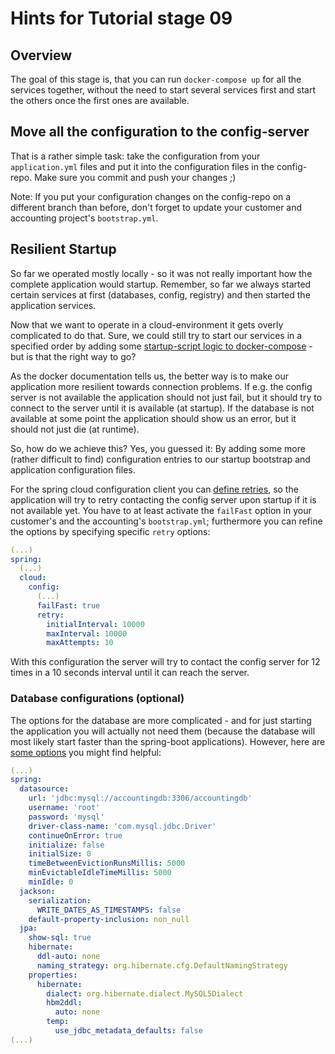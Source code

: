 # Hints for Tutorial stage 09

## Overview

The goal of this stage is, that you can run ```docker-compose up``` for all the services together, without the need to start several services first and start the others once the first ones are available.

## Move all the configuration to the config-server

That is a rather simple task: take the configuration from your ```application.yml``` files and put it into the configuration files in the config-repo. Make sure you commit and push your changes ;)

Note: If you put your configuration changes on the config-repo on a different branch than before, don't forget to update your customer and accounting project's ```bootstrap.yml```.

## Resilient Startup

So far we operated mostly locally - so it was not really important how the complete application would startup.
Remember, so far we always started certain services at first (databases, config, registry) and then started the application services. 

Now that we want to operate in a cloud-environment it gets overly complicated to do that. Sure, we could still try to start our services in a specified order by adding some [startup-script logic to docker-compose](https://docs.docker.com/compose/startup-order/) - but is that the right way to go? 

As the docker documentation tells us, the better way is to make our application more resilient towards connection problems. If e.g. the config server is not available the application should not just fail, but it should try to connect to the server until it is available (at startup). If the database is not available at some point the application should show us an error, but it should not just die (at runtime).

So, how do we achieve this? Yes, you guessed it: By adding some more (rather difficult to find) configuration entries to our startup bootstrap and application configuration files.

For the spring cloud configuration client you can [define retries](https://cloud.spring.io/spring-cloud-config/multi/multi__spring_cloud_config_client.html#config-client-retry), so the application will try to retry contacting the config server upon startup if it is not available yet. You have to at least activate the ```failFast``` option in your customer's and the accounting's ```bootstrap.yml```; furthermore you can refine the options by specifying specific ```retry``` options:

```YAML
(...)
spring:
  (...)
  cloud:
    config:
      (...)
      failFast: true
      retry:
        initialInterval: 10000
        maxInterval: 10000
        maxAttempts: 10
```

With this configuration the server will try to contact the config server for 12 times in a 10 seconds interval until it can reach the server.

### Database configurations (optional)

The options for the database are more complicated - and for just starting the application you will actually not need them (because the database will most likely start faster than the spring-boot applications). However, here are [some options](https://stackoverflow.com/questions/23850585/how-to-start-spring-boot-app-without-depending-on-database) you might find helpful:

```YAML
(...)
spring:
  datasource:
    url: 'jdbc:mysql://accountingdb:3306/accountingdb'
    username: 'root'
    password: 'mysql'
    driver-class-name: 'com.mysql.jdbc.Driver'
    continueOnError: true
    initialize: false
    initialSize: 0
    timeBetweenEvictionRunsMillis: 5000
    minEvictableIdleTimeMillis: 5000
    minIdle: 0
  jackson:
    serialization:
      WRITE_DATES_AS_TIMESTAMPS: false
    default-property-inclusion: non_null
  jpa:
    show-sql: true
    hibernate:
      ddl-auto: none
      naming_strategy: org.hibernate.cfg.DefaultNamingStrategy
    properties:
      hibernate:   
        dialect: org.hibernate.dialect.MySQL5Dialect
        hbm2ddl:
          auto: none
        temp:
          use_jdbc_metadata_defaults: false
(...)
```